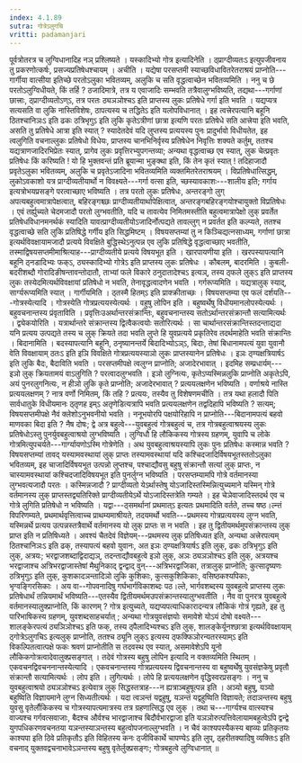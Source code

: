 ```yaml
---
index: 4.1.89
sutra: गोत्रेऽलुगचि
vritti: padamanjari
---
```


 पूर्वत्रोतरत्र च लुग्विधानादिह नञ् प्रश्लिष्यते । यस्कादिभ्यो गोत्र इत्यादिनेति । ठ्प्राग्दीव्यतःऽ इत्युपजीवनाय तु प्रकरणोत्कर्षः, प्रसज्यप्रतिषेधश्चायम् । अचीति । यद्येषा परसप्तमी स्याच्छविधावितरेतराश्रयं प्राप्नोति---गार्गीया वात्सीया इतिच्छे परतोऽलुका भवितव्यम्, अलुकि च सति वृद्धत्वाच्छेन भवितव्यमिति । ननु च छे परतोऽलुग्विधीयते, किं तर्हि ? ठजादिमात्रे, तत्र य एवाजादिः सम्भवति तत्रैवालुग्भविष्यति, तद्यथा---गर्गाणां छात्त्राः, ठ्प्राग्दीव्यतोऽण्ऽ, तत्र परतः ठ्यञञोश्चऽ इति प्राप्तस्य लुकः प्रतिषेधे गर्गा इति भवति । यद्यप्यत्र सत्यसति वा लुकि नास्तिविशेषः, ठापत्यस्य च तद्धितेऽ इति यलोपविधानात् । इह त्वत्त्रेरपत्यानि बहूनि ठितश्चानिञःऽ इति ढकः ठत्रिभृगुऽ इति लुकि कृतेऽत्रीणां छात्रा इत्यणि परतः प्रतिषेधे सति आत्त्रेया इति भवति, असति तु प्रतिषेधे आत्रा इति स्यात् ? स्यादेतदेवं यदि लुप्तस्य प्रत्ययस्य पुनः प्रादुर्भावो विधीयतेत, इह त्वलुगिति वचनाल्लुकः प्रतिषेधो विधेयः, प्राप्तस्य चानभिनिर्वृस्य प्रतिषेधेन निवृत्तिः शक्यते कर्तुम्, ततश्च यद्यत्राणजादिरभिप्रेतः स्यात्, प्रागेव लुकः प्रवृत्तिरभ्युपगन्तव्या; अन्यथा वृद्धत्वाच्छ एव स्यात्, लुक चेत्प्रवृतः प्रतिषेधः किं करिष्यति ! यो हि भुक्तवन्तं प्रति ब्रूयान्मा भुङ्क्था इति, किं तेन कृतं स्यात् ! तदिहाजादौ प्रवृतेऽलुका भवितव्यम्, अलुकि च प्रवृतेऽजादिना भवितव्यमिति व्यक्तमितरेतराश्रयम् । विप्रतिषेधात्सिद्धम्, लुकोऽवकाशो यत्र प्राग्दीव्यतीयार्थो न विवक्ष्यते---गर्गा वत्सा इति, च्छस्यावकाशः---शालीय इति; गर्गाय इत्यत्रोभयप्रसङ्गे परत्वाच्छाए भविष्यति । तत्र परतो लुकः प्रतिषेधः, अन्तरङ्गो लुग् अपत्यबहुत्वमात्रापेक्षत्वात्, बहिरङ्गश्च्छः प्राग्दीव्यतीयार्थापेक्षित्वात्, अन्तरङ्गबहिरङ्गयोश्चायुक्तो विप्रतिषेधः । एवं तर्ह्युच्यते चेदमजादौ परतो लुग्भवतीति, यदि च तावत्येव निमितमस्तीति बहुत्वमात्रापेक्षो लुक् प्रवर्तेत प्रतिषेधविधानमनर्थकं स्यादिति यावत्प्राग्दीव्यतीयोऽजादिर्नोत्पद्यते तावल्लुग् न प्रवर्तत इति कल्प्यते, ततश्च वृद्धत्वाच्छे सति लुकि प्रतिषिद्धे गर्गीय इति सिद्धमिष्टम् । विषयसप्तम्यां तु न किञ्चिद्यत्नसाध्यम्, गर्गाणां छात्रा इत्यर्थविवक्षायामजादौ प्रत्यये विवक्षिते बुद्धिस्थेऽनुत्पन्न एव लुकि प्रतिषिद्धे वृद्धत्वाच्छाए भवतीति, तस्माद्विषयसप्तमीमाश्रित्याह---प्राग्दीव्यतीये प्रत्यये विषयभूत इति । खारपायणीया इति । खरपस्यापत्यानि बहूनि ठ्नडादिभ्यः फक्ऽ, ठ्यस्कादिभ्यो गोत्रेऽ इति प्राप्तस्य लुकः प्रतिषेधः । कौबलम्, बादरमिति । कुबली-बदरीशब्दौ गोरादिङीषन्तावन्तोदातौ, ताभ्यां फले विकारे ठनुदातादेश्चऽ इत्यञ्, तस्य ठ्फले लुक्ऽ इति प्राप्तस्य लुकः तस्येदमित्यर्थविवक्षायां प्रतिषेधो न भवति, तेनावृद्धत्वादणेन भवति । गर्गरूप्यमिति । यद्यत्रालुक् स्याद्, सार्ग्यरूप्यमिति स्यात् । गार्गीयमिति । ठ्तस्मै हितम्ऽ इति प्राक्क्रीताच्छः । विषयसप्तम्या एव फलं दर्शयति---गोत्रस्येत्यादि । गोत्रस्येति गोत्रप्रत्ययस्येत्यर्थः । वहुषु लोपिन इति । बहुष्वर्थेषु विधीयमानलोपस्येत्यर्थः । बहुवचनान्तस्य प्रंवृताविति । प्रवृत्तिःउअर्थान्तरसंक्रान्तिः, बहुवचनान्तस्य सतोऽर्थान्तरसंक्रान्तौ सत्यामित्यर्थः । द्व्येकयोरिति । यत्रार्थान्तरे संक्रान्तस्य द्वित्वैकत्वयोः सतोरित्यर्थः । सा चार्थान्तरसंक्रान्तिस्तदन्ताद्यदा यनि प्रत्यय उत्पद्यते तस्य च लुक् क्रियते तदा भवति लुप्ते हि युवप्रत्यये प्रकृतिरेव तदर्थमाहेति भवति संक्रान्तिः । बिदानामिति । बदस्यापत्यानि बहूनि, ठनृष्यानन्तर्ये बिदादिभ्योऽञ्ऽ, बिदाः, तेषां बिधानामपत्यं युवा युवानौ वेति विवक्षायाम् ठतःऽ इति इञि विवक्षिते गोत्रप्रत्ययस्याञो लुकः प्राप्तस्यानेन प्रतिषेधः । इञः ठ्ण्यक्षत्रियार्षऽ इति लुकि बैदः, बैदाविति भवति । परसप्तमीपक्षे त्वलुग्न प्राप्नोति; अजादेरभावात् । इदमिह सम्प्रधार्यम्---इञो लुक् क्रियतामयं वाऽलुगिति ? परत्वादलुग्भवति । इञो लुग्नित्यः, कृतेऽप्यस्मिन्नलुकि प्राप्नोति अकृतेऽपि, अयं पुनरलुगनित्यः, न हीञो लुकि कृते प्राप्नोति; अजादेरभावात् ? प्रत्ययलक्षणेन भविष्यति । वर्णाश्रये नास्ति प्रत्ययलक्षणम् ? नात्र वर्णो निमितम्, किं तहि ? प्रत्ययः, तस्यैव तु विशेषणमचीति । तत्र यथा हलादौ पिति सार्वधातुके विधीयमानः ठ्तृणह इम्ऽ अतृणेडित्यत्रापि भवति प्रत्ययलक्षणेन तद्वदिहापि भविष्यति ? सत्यम्; विषयसप्तमीपक्षे नैवं क्लेशोऽनुभवनीयो भवति । ननूभयोरपि पक्षयोरिहापि न प्राप्नोति---बिदानामपत्यं बहवो माणवका बिदा इति ? नैष दोषः; द्वे अत्र बहुत्वे---युवबहुत्वं गोत्रबहुत्वं च, तत्र गोत्रबहुत्वाश्रयस्य लुकः प्रतिषेधोऽस्तु पुनर्युवबहुत्वाश्रयो लुग्भविष्यति । लुग्विधौ हि लौकिकस्य गोत्रस्य ग्रहणम्, युवापि च लोके गोत्रमित्युपचर्यते---गार्ग्यायणोऽस्मि गोत्रेणेति । अथ युवबहुत्वाश्रयस्यापि लुकः पुनः प्रतिषेधः कस्मान्न भवति ? विषयसप्तम्यां तावद् यस्यामवस्थायां लुक् प्राप्तः तस्यामवस्थायां यदि कश्चिदजादिर्विषयभूतस्ततोऽलुका भवितव्यम्, इह चाजादिर्विषयभूत उत्पन्नो लुप्तश्च, पश्चाद्यौवसु बहुषु संक्रान्तौ सत्यां लुक् प्राप्तः, न चास्यामवस्थायां कश्चिदजादिविषयभूत इति पुनर्लुग्न भविष्यति । परसप्तम्यामपि गोत्रे वर्तमानस्या लुग्भवत्यजादौ परतः । कस्मिन्नजादौ ? प्राग्दीव्यतो येऽर्थास्तेषु योऽजादिस्तस्मिन्नित्युच्यमाने यस्मिन् गोत्रे वर्तमानस्य लुक् प्राप्तस्तद्व्यतिरिक्ते प्राग्दीव्यतीयेऽर्थे योऽजादिस्तत्रेति गम्यते । इह चेञेवाजादिस्तदर्थ एव च गोत्रे लुगिति प्रतिषेधो न भविष्यति । यद्वा---ठ्समर्थानां प्रथमात्ऽ इत्यतः प्रथमादिति वर्तते, तच्च षष्ठ।ल्न्तं विपरिणम्यते, प्रथमार्थवृत्तित्वाच्च प्राथम्यमाश्रीयते, तदयमर्थो भवति---प्रथमस्य गोत्रप्रत्ययस्य लुग्न भवति, यस्मिन्नर्थे प्रत्यय उत्पन्नस्तत्रैवार्थे वर्तमानस्य यो लुक् प्राप्तः स न भवति । इह तु द्वितीयमर्थमुपसंक्रान्तस्य लुक् प्राप्त इति न प्रतिषिध्यते । अवश्यं चैतदेवं विज्ञेयम्---प्रथमस्य लुक् प्रतिषिध्यत इति, अन्यथा अत्त्रेरपत्यम् ठितश्चानिञःऽ इति ढक्, तस्यापत्यं बहवो युवानः, अत इञः ठ्ण्यक्षत्रियार्षऽ इति लुक्, ढकः ठत्रिभृगुऽ इति लुक्, अत्रयः; भरद्वाजशब्दाद्विदाद्यञ्, तदन्ताद्यौवबहुत्वे इञो लुक्, अञः ठ्यञञोश्चऽ इति लुक्, अत्रयश्च भरद्वाजाश्च अत्रिभरद्वाजास्तेषां मैथुनिकाद् द्वन्द्वाद् वुन्---अत्रिभरद्वाजिका, तत्रालुक् प्राप्नोति; कुत्सादृष्यणः ठत्रिभृगुऽ इति लुक्, कुशकादञन्तादिञो लुकि कुशिकाः, कुत्सकुशिकिकाः, वसिष्ठकश्यपिकाः, भृग्वङ्गिरसिकाः । अय वा--गोपवनादिषु गर्घभार्गविकाशब्दः पठ।ल्ते, भार्गवशब्दस्य युवबहुत्वे प्राप्तस्य लुकः प्रतिषेधार्थं तन्नियमार्थं भविष्यति---एतस्यैव द्वितीयमर्थमउपसंक्रान्तस्यालुग्भवतीति । नैव वा पुनरत्र युवबहुत्वे वर्तमानस्यालुक्प्राप्नोति, किं कारणम् ? गोत्र इत्युच्यते, यद्यप्यपत्याधिकारादन्यत्र लौकिकं गोत्रं गृह्यते, इह तु पारिभाषिकस्य ग्रहणम्, युवशब्दसाहचर्यात् ; अन्यथा गोत्रयुवसंज्ञयोः समावेशे योऽयं दोषो वक्ष्यते---शालङ्केरपत्यं ठ्यञिञोश्चऽ इति फक्, तस्य ठ्पैलादिभ्यश्चऽ इति लुक्, शालङ्केर्यूनश्छात्रा इत्यर्थविवक्षायाम् ठ्गोत्रेऽलुगचिऽ इत्यलुक् प्राप्नोति, ततश्च ठ्यूनि लुक्ऽ इत्यस्य ठ्फक्फिञोरन्यतरस्याम्ऽ इति विकल्पितत्वात्पक्षे फकः श्रवणं प्राप्नोतीति स तदवस्थ एव स्यात्, असमावेशेऽपि यूनो लौकिकगोत्रत्वादेवालुक्प्रसङ्गात् । तदेवं गोत्रस्य बहुषु लोपिन इत्यादि न वक्तव्यमिति स्थितम् । एकवचनद्विवचननान्तस्येत्यादि । एकवचनान्तस्य गोत्रप्रत्ययस्य द्विवचनान्तस्य वा बहुष्वर्थेषु युवसंज्ञकेषु प्रवृतौ संक्रान्तौ सत्यामित्यर्थः । लोप इति । लुगित्यर्थः । लोपे हि प्रत्ययलक्षणेन वृद्धिस्वरप्रसङ्गः । ननु च युवबहुत्वाश्रयो ठ्यञञोश्चऽ इत्येवात्र लुक् सिद्धस्तत्राह---न ह्यत्राञ्बहुषूत्पन्न इति । अञ्यो बहुषु, यञ्यो बहुष्विति विज्ञायमाने लुग्न सिध्यतीत्यर्थः । यदा त्वञन्तं यद्वहुषु, यञन्तं यद्वहुष्विति विज्ञायते; तदाञन्तस्य बहुषु युवसु वृतेर्लौकिकस्य च गोत्रस्यापत्यमात्रस्य तत्र ग्रहणात्सिद्ध एव लुक् । तथा च---गार्ग्यश्च वात्स्यश्च वाज्यश्च गर्गवत्सवाजाः, बैदश्च और्वश्च भारद्वाजाश्च बिदौर्वभारद्वाजा इति यञञोरुत्पत्तिवेलायामबहुत्वेऽपि द्वन्द्वे युगपधिकरणवचनतया यञन्तस्याञन्तस्य बहुत्वोपजनाल्लुग्भवति । न चैवं काश्यपस्यैकस्य बह्व्यः प्रतिकृतयः काश्यपा इति ठिवे प्रतिकृतौऽ इति विहितस्य कनः ठ्जीविकार्थे चापण्येऽ इति लुप्, ठ्हरीतक्यादिषु व्यक्तिःऽ इति वचनाद् युक्तवद्वचनाभावेऽञन्तस्य बहुषु वृतेर्लुक्प्रसङ्गः; गोत्रबहुत्वे लुग्विधानात् ॥